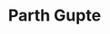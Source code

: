 ---
layout: about
title: Parth Gupte
firstname: Parth
lastname: Gupte
description: Project Associate
img: assets/img/people/project-associates/parthgupte.png
redirect: https://www.linkedin.com/in/parth-gupte-824898247/
linkedin_username: parth-gupte-824898247
github_username: ParthGupte
email: parthgupte2002@gmail.com
category: Project Associates
show: true
---